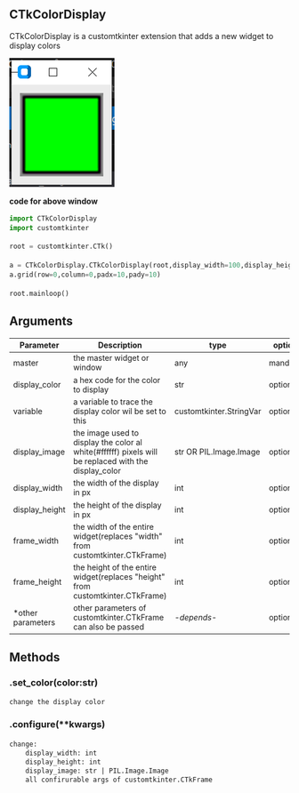 ## CTkColorDisplay
CTkColorDisplay is a customtkinter extension that adds a new widget to display colors

![picture of widget](README_images/CTkColorDisplay.png?raw=true)

**code for above window**
```python
import CTkColorDisplay
import customtkinter 

root = customtkinter.CTk()

a = CTkColorDisplay.CTkColorDisplay(root,display_width=100,display_height=100,display_color="#00ff00")
a.grid(row=0,column=0,padx=10,pady=10)

root.mainloop()
```

## Arguments
| Parameter | Description |type|optional|
|-----------| ------------| ------------| ------------|
|master|the master widget or window|any|mandatory|
|display_color|a hex code for the color to display|str|optional|
|variable|a variable to trace the display color wil be set to this|customtkinter.StringVar|optional|
|display_image|the image used to display the color al white(#ffffff) pixels will be replaced with the display_color|str OR PIL.Image.Image|optional|
|display_width|the width of the display in px|int|optional|
|display_height|the height of the display in px|int|optional|
|frame_width|the width of the entire widget(replaces "width" from customtkinter.CTkFrame)|int|optional|
|frame_height|the height of the entire widget(replaces "height" from  customtkinter.CTkFrame)|int|optional|
|*other parameters|other parameters of  customtkinter.CTkFrame can also be passed|*-depends-*|optional|

## Methods
### .set_color(color:str)
    change the display color
### .configure(**kwargs)
    change:
        display_width: int
        display_height: int
        display_image: str | PIL.Image.Image
        all confirurable args of customtkinter.CTkFrame